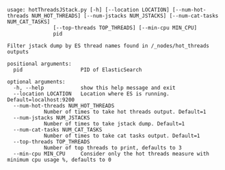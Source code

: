
	usage: hotThreadsJStack.py [-h] [--location LOCATION] [--num-hot-threads NUM_HOT_THREADS] [--num-jstacks NUM_JSTACKS] [--num-cat-tasks NUM_CAT_TASKS]
				   [--top-threads TOP_THREADS] [--min-cpu MIN_CPU]
				   pid

	Filter jstack dump by ES thread names found in /_nodes/hot_threads outputs

	positional arguments:
	  pid                   PID of ElasticSearch

	optional arguments:
	  -h, --help            show this help message and exit
	  --location LOCATION   Location where ES is running. Default=localhost:9200
	  --num-hot-threads NUM_HOT_THREADS
				Number of times to take hot threads output. Default=1
	  --num-jstacks NUM_JSTACKS
				Number of times to take jstack dump. Default=1
	  --num-cat-tasks NUM_CAT_TASKS
				Number of times to take cat tasks output. Default=1
	  --top-threads TOP_THREADS
				Number of top threads to print, defaults to 3
	  --min-cpu MIN_CPU     Consider only the hot threads measure with minimum cpu usage %, defaults to 0
